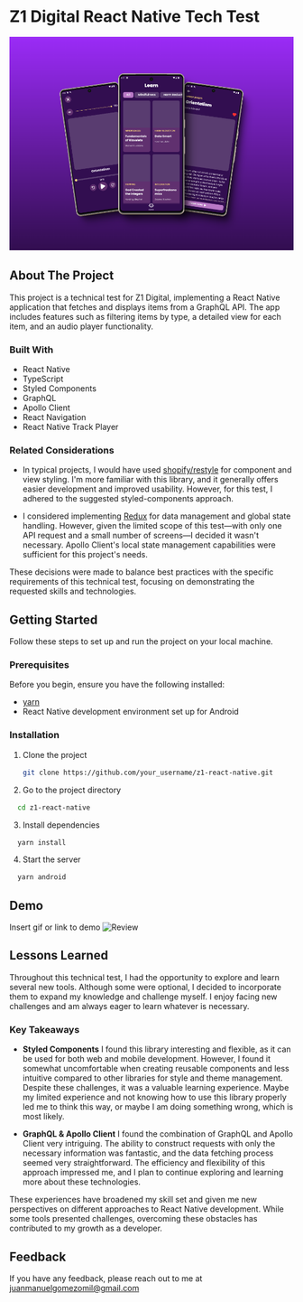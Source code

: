 # Z1 Digital React Native Tech Test
![Real photos taken from the app](./assets/images/screenshoot_1.png)


## About The Project

This project is a technical test for Z1 Digital, implementing a React Native application that fetches and displays items from a GraphQL API. The app includes features such as filtering items by type, a detailed view for each item, and an audio player functionality.

### Built With

- React Native
- TypeScript
- Styled Components
- GraphQL
- Apollo Client
- React Navigation
- React Native Track Player

### Related Considerations

- In typical projects, I would have used [shopify/restyle](https://shopify.github.io/restyle) for component and view styling. I'm more familiar with this library, and it generally offers easier development and improved usability. However, for this test, I adhered to the suggested styled-components approach.

- I considered implementing [Redux](https://redux-toolkit.js.org/) for data management and global state handling. However, given the limited scope of this test—with only one API request and a small number of screens—I decided it wasn't necessary. Apollo Client's local state management capabilities were sufficient for this project's needs.

These decisions were made to balance best practices with the specific requirements of this technical test, focusing on demonstrating the requested skills and technologies.

## Getting Started

Follow these steps to set up and run the project on your local machine.

### Prerequisites

Before you begin, ensure you have the following installed:

- [yarn](https://yarnpkg.com/)
- React Native development environment set up for Android

### Installation

1. Clone the project

   ```bash
   git clone https://github.com/your_username/z1-react-native.git

   ```

2. Go to the project directory

```bash
  cd z1-react-native
```

3. Install dependencies

```bash
  yarn install
```

4. Start the server

```bash
  yarn android
```

## Demo

Insert gif or link to demo
![Review](./assets/images/review.gif)

## Lessons Learned

Throughout this technical test, I had the opportunity to explore and learn several new tools. Although some were optional, I decided to incorporate them to expand my knowledge and challenge myself. I enjoy facing new challenges and am always eager to learn whatever is necessary.

### Key Takeaways

- **Styled Components**
I found this library interesting and flexible, as it can be used for both web and mobile development. However, I found it somewhat uncomfortable when creating reusable components and less intuitive compared to other libraries for style and theme management. Despite these challenges, it was a valuable learning experience.
Maybe my limited experience and not knowing how to use this library properly led me to think this way, or maybe I am doing something wrong, which is most likely. 


- **GraphQL & Apollo Client**
  I found the combination of GraphQL and Apollo Client very intriguing. The ability to construct requests with only the necessary information was fantastic, and the data fetching process seemed very straightforward. The efficiency and flexibility of this approach impressed me, and I plan to continue exploring and learning more about these technologies.

These experiences have broadened my skill set and given me new perspectives on different approaches to React Native development. While some tools presented challenges, overcoming these obstacles has contributed to my growth as a developer.

## Feedback

If you have any feedback, please reach out to me at juanmanuelgomezomil@gmail.com

